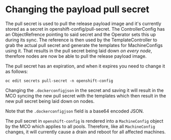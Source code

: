 # Changing the payload pull secret

The pull secret is used to pull the release payload image and it's currently stored as a secret in openshift-config/pull-secret.
The ControllerConfig has an ObjectRefrence pointing to said secret and the Operator sets this up during its sync.
The reference is then used by the TemplateController to grab the actual pull secret and generate the templates for MachineConfigs using it.
That results in the pull secret being laid down *on every node*, therefore nodes are now be able to pull the release payload image.

The pull secret has an expiration, and when it expires you need to change it as follows:

```
oc edit secrets pull-secret -n openshift-config
```

Changing the `.dockerconfigjson` in the secret and saving it will result in the MCO syncing the new pull secret with the templates which then
result in the new pull secret being laid down on nodes.

Note that the `.dockerconfigjson` field is a base64 encoded JSON.

The pull secret in `openshift-config` is rendered into a `MachineConfig` object by the MCO which applies to all pools.  Therefore, like all `MachineConfig` changes, it will currently cause a drain and reboot for all affected machines.
